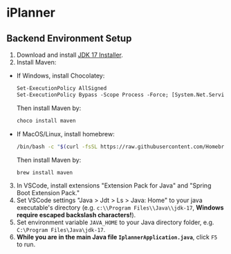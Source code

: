 # iPlanner

## Backend Environment Setup

1. Download and install [JDK 17 Installer](https://www.oracle.com/java/technologies/javase/jdk17-archive-downloads.html).
2. Install Maven:
* If Windows, install Chocolatey:
  ```ps
  Set-ExecutionPolicy AllSigned
  Set-ExecutionPolicy Bypass -Scope Process -Force; [System.Net.ServicePointManager]::SecurityProtocol = [System.Net.ServicePointManager]::SecurityProtocol -bor 3072; iex ((New-Object System.Net.WebClient).DownloadString('https://community.chocolatey.org/install.ps1'))
  ```
  Then install Maven by:
  ```ps
  choco install maven
  ```
* If MacOS/Linux, install homebrew:
  ```sh
  /bin/bash -c "$(curl -fsSL https://raw.githubusercontent.com/Homebrew/install/HEAD/install.sh)"
  ```
  Then install Maven by:
  ```sh
  brew install maven
  ```

3. In VSCode, install extensions "Extension Pack for Java" and "Spring Boot Extension Pack."
4. Set VSCode settings "Java > Jdt > Ls > Java: Home" to your java executable's directory (e.g. `c:\\Program Files\\Java\\jdk-17`, **Windows require escaped backslash characters!**).
5. Set environment variable `JAVA_HOME` to your Java directory folder, e.g. `C:\Program Files\Java\jdk-17`.
6. **While you are in the main Java file `IplannerApplication.java`**, click `F5` to run.